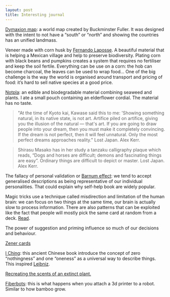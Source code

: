 ```yaml
---
layout: post
title: Interesting journal
---
```


[Dymaxion map](https://en.wikipedia.org/wiki/Dymaxion_map): a world map created by Buckminster Fuller. It was designed with the intent to not have a “south” or “north” and showing the countries has an unified landmass.

Veneer made with corn husk by [Fernando Laposse](https://www.fernandolaposse.com/). A beautiful material that is helping a Mexican village and help to preserve biodiversity. Plating corn with black beans and pumpkins creates a system that requires no fertiliser and keep the soil fertile. Everything can be use on a corn: the hob can become charcoal, the leaves can be used to wrap food… One of the big challenge is the way the world is organised around transport and pricing of food: it’s hard to sell native species at a good price.

[Notpla](https://www.notpla.com/products/): an edible and biodegradable material combining seaweed and plants. I ate a small pouch containing an elderflower cordial. The material has no taste.

> "At the time of Kyoto kai, Kawase said this to me: 'Showing something natural, in its native state, is not art. Artifice piled on artifice, giving you the illusion of the natural — that's art. If you are going to draw people into your dream, then you must make it completely convincing. If the dream is not perfect, then it will feel unnatural. Only the most perfect dreams approaches reality."
  Lost Japan. Alex Kerr.

> Shirasu Masako has in her study a tanzaku calligraphy plaque which reads, “Dogs and horses are difficult; demons and fascinating things are easy”. Ordinary things are difficult to depict or master.
  Lost Japan. Alex Kerr.

The fallacy of personal validation or [Barnum effect](https://en.wikipedia.org/wiki/Barnum_effect): we tend to accept generalised descriptions as being representative of our individual personalities. That could explain why self-help book are widely popular.

Magic tricks use a technique called misdirection and limitation of the human brain: we can focus on two things at the same time, our brain is actually slow to process information. There are also patterns that can be exploited like the fact that people will mostly pick the same card at random from a deck. [Read](https://pdfs.semanticscholar.org/907c/9d3fae398bbbfbbe4ea2b426918583b05479.pdf).

The power of suggestion and priming influence so much of our decisions and behaviour.

[Zener cards](https://en.wikipedia.org/wiki/Zener_cards)

[I Ching](https://en.wikipedia.org/wiki/I_Ching): this ancient Chinese book introduce the concept of zero “nothingness” and one “oneness” as a universal way to describe things. This inspired [Leibniz](https://en.wikipedia.org/wiki/Gottfried_Wilhelm_Leibniz).

[Recreating the scents of an extinct plant.](https://www.ginkgobioworks.com/2019/05/03/reviving-the-smell-of-extinct-plants/)

[Fiberbots](https://www.media.mit.edu/projects/fiberbots/overview/): this is what happens when you attach a 3d printer to a robot. Similar to how bamboo grow.
